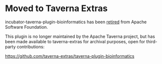 # Moved to Taverna Extras

incubator-taverna-plugin-bioinformatics has been
[retired](https://lists.apache.org/thread.html/547b87fa93601d42ef77a778f80bf59fe9a300fffd7d3a6bcb7a7d81@%3Cdev.taverna.apache.org%3E) 
from Apache Software Foundation.

This plugin is no longer maintained by the Apache Taverna project, but has been
made available to taverna-extras for archival purposes, open for third-party
contributions:

https://github.com/taverna-extras/taverna-plugin-bioinformatics
